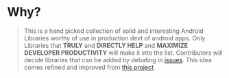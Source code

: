 # Why?
> This is a hand picked collection of solid and interesting Android Libraries worthy of use in production devt of android apps.
> Only Libraries that <b>TRULY</b> and <b>DIRECTLY HELP</b> and <b>MAXIMIZE DEVELOPER PRODUCTIVITY</b> will make it into the list.
> Contributors will decide libraries that can be added by debating in [issues](https://github.com/RbkGh/Android-Libraries-Top-50/issues).
> This idea comes refined and improved from [this project](https://github.com/pcqpcq/open-source-android-apps)